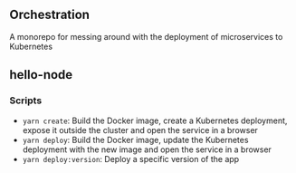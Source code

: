 ## Orchestration

A monorepo for messing around with the deployment of microservices to Kubernetes

## hello-node

### Scripts
* `yarn create`: Build the Docker image, create a Kubernetes deployment, expose it outside the cluster and open the service in a browser
* `yarn deploy`: Build the Docker image, update the Kubernetes deployment with the new image and open the service in a browser
* `yarn deploy:version`: Deploy a specific version of the app
